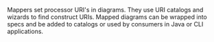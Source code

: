 Mappers set processor URI's in diagrams. 
They use URI catalogs and wizards to find construct URIs.
Mapped diagrams can be wrapped into specs and be added to catalogs or used by consumers in Java or CLI applications.